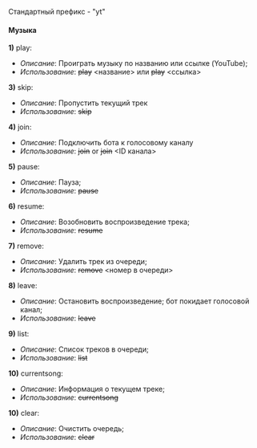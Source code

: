 
Стандартный префикс - "yt"
 
#### Музыка

**1)** play:
- _Описание_: Проиграть музыку по названию или ссылке (YouTube);
- _Использование_: ~~play~~ \<название\> или ~~play~~ \<ссылка\>

**3)** skip:
- _Описание_: Пропустить текущий трек
- _Использование_: ~~skip~~

**4)** join:
- _Описание_: Подключить бота к голосовому каналу
- _Использование_: ~~join~~ or ~~join~~ \<ID канала\>

**5)** pause:
- _Описание_: Пауза;
- _Использование_: ~~pause~~

**6)** resume:
- _Описание_: Возобновить воспроизведение трека;
- _Использование_: ~~resume~~

**7)** remove:
- _Описание_: Удалить трек из очереди;
- _Использование_: ~~remove~~ \<номер в очереди\>

**8)** leave:
- _Описание_: Остановить воспроизведение; бот покидает голосовой канал;
- _Использование_: ~~leave~~

**9)** list:
- _Описание_: Список треков в очереди;
- _Использование_: ~~list~~

**10)** currentsong:
- _Описание_: Информация о текущем треке;
- _Использование_: ~~currentsong~~

**10)** clear:
- _Описание_: Очистить очередь;
- _Использование_: ~~clear~~